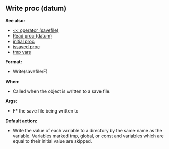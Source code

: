 ## Write proc (datum)
**See also:**
*   [\<\< operator (savefile)](/savefile/operator/%3c%3c)
*   [Read proc (datum)](/datum/proc/Read)
*   [initial proc](/proc/initial)
*   [issaved proc](/proc/issaved)
*   [tmp vars](/var/tmp)
<!-- -->
**Format:**
*   Write(savefile/F)
<!-- -->
**When:**
*   Called when the object is written to a save file.
<!-- -->
**Args:**
*   F* the save file being written to
<!-- -->
**Default action:**
*   Write the value of each variable to a directory by the same name as
    the variable. Variables marked tmp, global, or const and variables
    which are equal to their initial value are skipped.